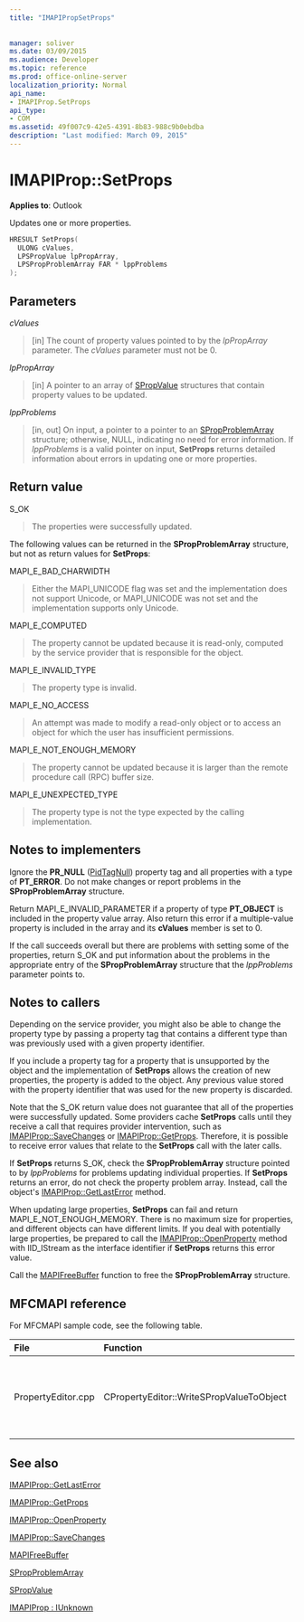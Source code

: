 ```yaml
---
title: "IMAPIPropSetProps"
 
 
manager: soliver
ms.date: 03/09/2015
ms.audience: Developer
ms.topic: reference
ms.prod: office-online-server
localization_priority: Normal
api_name:
- IMAPIProp.SetProps
api_type:
- COM
ms.assetid: 49f007c9-42e5-4391-8b83-988c9b0ebdba
description: "Last modified: March 09, 2015"
---
```


# IMAPIProp::SetProps

  
  
**Applies to**: Outlook 
  
Updates one or more properties.
  
```cpp
HRESULT SetProps(
  ULONG cValues,
  LPSPropValue lpPropArray,
  LPSPropProblemArray FAR * lppProblems
);
```

## Parameters

 _cValues_
  
> [in] The count of property values pointed to by the  _lpPropArray_ parameter. The  _cValues_ parameter must not be 0. 
    
 _lpPropArray_
  
> [in] A pointer to an array of [SPropValue](spropvalue.md) structures that contain property values to be updated. 
    
 _lppProblems_
  
> [in, out] On input, a pointer to a pointer to an [SPropProblemArray](spropproblemarray.md) structure; otherwise, NULL, indicating no need for error information. If  _lppProblems_ is a valid pointer on input, **SetProps** returns detailed information about errors in updating one or more properties. 
    
## Return value

S_OK 
  
> The properties were successfully updated.
    
The following values can be returned in the **SPropProblemArray** structure, but not as return values for **SetProps**:
  
MAPI_E_BAD_CHARWIDTH 
  
> Either the MAPI_UNICODE flag was set and the implementation does not support Unicode, or MAPI_UNICODE was not set and the implementation supports only Unicode.
    
MAPI_E_COMPUTED 
  
> The property cannot be updated because it is read-only, computed by the service provider that is responsible for the object.
    
MAPI_E_INVALID_TYPE 
  
> The property type is invalid.
    
MAPI_E_NO_ACCESS 
  
> An attempt was made to modify a read-only object or to access an object for which the user has insufficient permissions.
    
MAPI_E_NOT_ENOUGH_MEMORY 
  
> The property cannot be updated because it is larger than the remote procedure call (RPC) buffer size.
    
MAPI_E_UNEXPECTED_TYPE 
  
> The property type is not the type expected by the calling implementation.
    
## Notes to implementers

Ignore the **PR_NULL** ([PidTagNull](pidtagnull-canonical-property.md)) property tag and all properties with a type of **PT_ERROR**. Do not make changes or report problems in the **SPropProblemArray** structure. 
  
Return MAPI_E_INVALID_PARAMETER if a property of type **PT_OBJECT** is included in the property value array. Also return this error if a multiple-value property is included in the array and its **cValues** member is set to 0. 
  
If the call succeeds overall but there are problems with setting some of the properties, return S_OK and put information about the problems in the appropriate entry of the **SPropProblemArray** structure that the  _lppProblems_ parameter points to. 
  
## Notes to callers

Depending on the service provider, you might also be able to change the property type by passing a property tag that contains a different type than was previously used with a given property identifier.
  
If you include a property tag for a property that is unsupported by the object and the implementation of **SetProps** allows the creation of new properties, the property is added to the object. Any previous value stored with the property identifier that was used for the new property is discarded. 
  
Note that the S_OK return value does not guarantee that all of the properties were successfully updated. Some providers cache **SetProps** calls until they receive a call that requires provider intervention, such as [IMAPIProp::SaveChanges](imapiprop-savechanges.md) or [IMAPIProp::GetProps](imapiprop-getprops.md). Therefore, it is possible to receive error values that relate to the **SetProps** call with the later calls. 
  
If **SetProps** returns S_OK, check the **SPropProblemArray** structure pointed to by  _lppProblems_ for problems updating individual properties. If **SetProps** returns an error, do not check the property problem array. Instead, call the object's [IMAPIProp::GetLastError](imapiprop-getlasterror.md) method. 
  
When updating large properties, **SetProps** can fail and return MAPI_E_NOT_ENOUGH_MEMORY. There is no maximum size for properties, and different objects can have different limits. If you deal with potentially large properties, be prepared to call the [IMAPIProp::OpenProperty](imapiprop-openproperty.md) method with IID_IStream as the interface identifier if **SetProps** returns this error value. 
  
Call the [MAPIFreeBuffer](mapifreebuffer.md) function to free the **SPropProblemArray** structure. 
  
## MFCMAPI reference

For MFCMAPI sample code, see the following table.
  
|**File**|**Function**|**Comment**|
|:-----|:-----|:-----|
|PropertyEditor.cpp  <br/> |CPropertyEditor::WriteSPropValueToObject  <br/> |MFCMAPI uses the **IMAPIProp::SetProps** method to write a property back to an object after the property has been edited.  <br/> |
   
## See also



[IMAPIProp::GetLastError](imapiprop-getlasterror.md)
  
[IMAPIProp::GetProps](imapiprop-getprops.md)
  
[IMAPIProp::OpenProperty](imapiprop-openproperty.md)
  
[IMAPIProp::SaveChanges](imapiprop-savechanges.md)
  
[MAPIFreeBuffer](mapifreebuffer.md)
  
[SPropProblemArray](spropproblemarray.md)
  
[SPropValue](spropvalue.md)
  
[IMAPIProp : IUnknown](imapipropiunknown.md)

